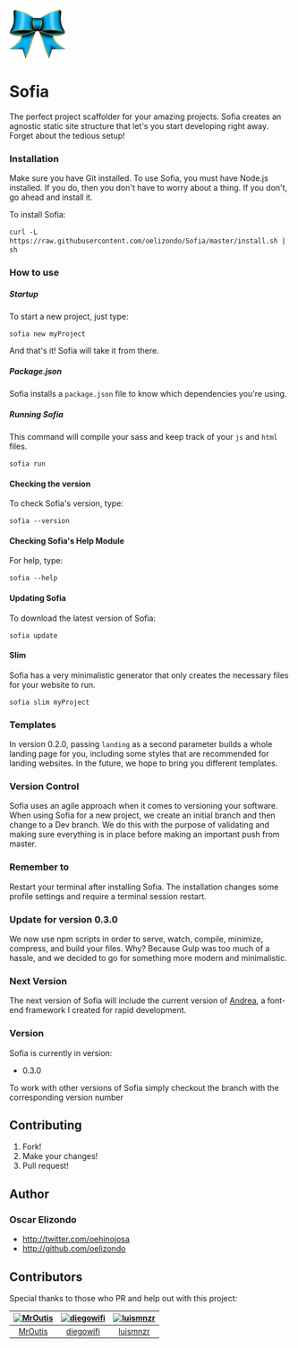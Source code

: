![Sofia](https://raw.githubusercontent.com/oelizondo/Sofia/master/Logo.png)
# Sofia
The perfect project scaffolder for your amazing projects. Sofia creates an agnostic static site structure that let's you start developing right away. Forget about the tedious setup!

### Installation
Make sure you have Git installed.
To use Sofia, you must have Node.js installed. If you do, then you don't have to worry about a thing. If you don't, go ahead and install it.

To install Sofia:

```console
curl -L https://raw.githubusercontent.com/oelizondo/Sofia/master/install.sh | sh
```

### How to use

##### Startup
To start a new project, just type:

```console
sofia new myProject
```

And that's it! Sofia will take it from there.

##### Package.json

Sofia installs a ```package.json``` file to know which dependencies you're using.

##### Running Sofia
This command will compile your sass and keep track of your ```js``` and ```html``` files.

```console
sofia run
```

#### Checking the version
To check Sofia's version, type:

```console
sofia --version
```

#### Checking Sofia's Help Module
For help, type:

```console
sofia --help
```

#### Updating Sofia
To download the latest version of Sofia:

```console
sofia update
```

#### Slim

Sofia has a very minimalistic generator that only creates the necessary files for your website to run.

```console
sofia slim myProject
```

### Templates

In version 0.2.0, passing ```landing``` as a second parameter builds a whole landing page for you, including some styles that are recommended for landing websites. In the future, we hope to bring you different templates.

### Version Control
Sofia uses an agile approach when it comes to versioning your software. When using Sofia for a new project, we create an initial branch and then change to a Dev branch. We do this with the purpose of validating and making sure everything is in place before making an important push from master.

### Remember to

Restart your terminal after installing Sofia. The installation changes
some profile settings and require a terminal session restart.

### Update for version 0.3.0
We now use npm scripts in order to serve, watch, compile, minimize, compress, and build your files. Why? Because Gulp was too much of a hassle, and we decided to go for something more modern and minimalistic.

### Next Version
The next version of Sofía will include the current version of [Andrea](https://github.com/oelizondo/Andrea), a font-end framework I created for rapid development.

### Version
Sofia is currently in version:

* 0.3.0

To work with other versions of Sofia simply checkout the branch with the corresponding version number

## Contributing
1. Fork!
2. Make your changes!
3. Pull request!

## Author

### Oscar Elizondo
* http://twitter.com/oehinojosa
* http://github.com/oelizondo

## Contributors
Special thanks to those who PR and help out with this project:

|  [![MrOutis](https://avatars.githubusercontent.com/u/7363250?v=3&s=80)](https://github.com/MrOutis) | [![diegowifi](https://avatars.githubusercontent.com/u/2978730?v=3&s=80)](https://github.com/diegowifi) | [![luismnzr](https://avatars.githubusercontent.com/u/12598484?v=3&s=80)](https://github.com/luismnzr)  |
| :--:|:--:|:--: |
|  [MrOutis](https://github.com/MrOutis) | [diegowifi](https://github.com/diegowifi) | [luismnzr](https://github.com/luismnzr)  |
